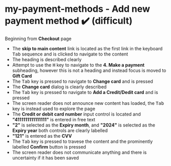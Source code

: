 # my-payment-methods - Add new payment method :heavy_check_mark: (difficult)
Beginning from **Checkout** page
- The **skip to main content** link is located as the first link in the keyboard <kbd>Tab</kbd> sequence and is clicked to navigate to the content
- The heading is described clearly
- Attempt to use the <kbd>H</kbd> key to navigate to the **4. Make a payment** subheading, however this is not a heading and instead focus is moved to **Gift Card**
- The <kbd>Tab</kbd> key is pressed to navigate to **Change card** and is pressed
- The **Change card** dialog is clearly described
- The <kbd>Tab</kbd> key is pressed to navigate to **Add a Credit/Dedit card** and is pressed
- The screen reader does not announce new content has loaded, the <kbd>Tab</kbd> key is instead used to explore the page
- The **Credit or debit card number** input control is located and **"4111111111111111"** is entered in free text
- **"2"** is selected as the **Expiry month**, and **"2024"** is selected as the **Expiry year** both controls are clearly labelled
- **"121"** is entered as the **CVV**
- The <kbd>Tab</kbd> key is pressed to travese the content and the prominently labelled **Confirm** button is pressed
- The screen reader does not communicate anything and there is uncertainty if it has been saved
